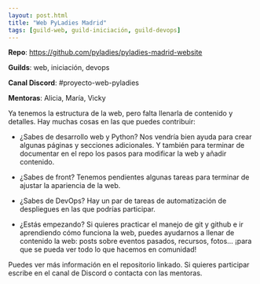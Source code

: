 ```yaml
---
layout: post.html
title: "Web PyLadies Madrid"
tags: [guild-web, guild-iniciación, guild-devops]
---
```


**Repo**: https://github.com/pyladies/pyladies-madrid-website

**Guilds**: web, iniciación, devops

**Canal Discord**: #proyecto-web-pyladies

**Mentoras**: Alicia, María, Vicky

Ya tenemos la estructura de la web, pero falta llenarla de contenido y detalles. 
Hay muchas cosas en las que puedes contribuir:

- ¿Sabes de desarrollo web y Python? Nos vendría bien ayuda para crear algunas páginas y secciones adicionales. Y también para terminar de documentar en el repo los pasos para modificar la web y añadir contenido.

- ¿Sabes de front? Tenemos pendientes algunas tareas para terminar de ajustar la apariencia de la web.

- ¿Sabes de DevOps? Hay un par de tareas de automatización de despliegues en las que podrías participar.

- ¿Estás empezando? Si quieres practicar el manejo de git y github e ir aprendiendo cómo funciona la web, puedes ayudarnos a llenar de contenido la web: posts sobre eventos pasados, recursos, fotos… ¡para que se pueda ver todo lo que hacemos en comunidad!

Puedes ver más información en el repositorio linkado. Si quieres participar escribe en el canal de Discord o contacta con las mentoras.
